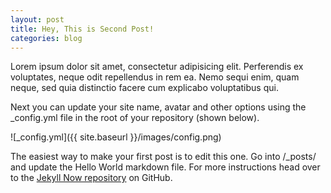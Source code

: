 ```yaml
---
layout: post
title: Hey, This is Second Post!
categories: blog
---
```


Lorem ipsum dolor sit amet, consectetur adipisicing elit. Perferendis ex voluptates, neque odit repellendus in rem ea. Nemo sequi enim, quam neque, sed quia distinctio facere cum explicabo voluptatibus qui.
<!--more-->
Next you can update your site name, avatar and other options using the _config.yml file in the root of your repository (shown below).

![_config.yml]({{ site.baseurl }}/images/config.png)

The easiest way to make your first post is to edit this one. Go into /_posts/ and update the Hello World markdown file. For more instructions head over to the [Jekyll Now repository](https://github.com/barryclark/jekyll-now) on GitHub.